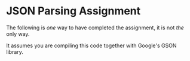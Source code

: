 # JSON Parsing Assignment

The following is _one_ way to have completed the assignment, it is not _the_ only way.

It assumes you are compiling this code together with Google's GSON library.
